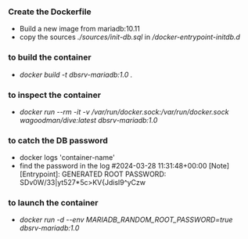 ### Create the Dockerfile
* Build a new image from mariadb:10.11
* copy the sources <em>./sources/init-db.sql</em> in <em>/docker-entrypoint-initdb.d</em>

   
### to build the container
- <em>docker build -t dbsrv-mariadb:1.0 .</em>

### to inspect the container
- <em>docker run --rm -it -v /var/run/docker.sock:/var/run/docker.sock wagoodman/dive:latest dbsrv-mariadb:1.0</em>

### to catch the DB password
- docker logs 'container-name'
- find the password in the log
    #2024-03-28 11:31:48+00:00 [Note] [Entrypoint]: GENERATED ROOT PASSWORD: SDv0W/33|yt527*5c>KV{Jdisl9^yCzw

### to launch the container
- <em>docker run -d --env MARIADB_RANDOM_ROOT_PASSWORD=true dbsrv-mariadb:1.0</em>
